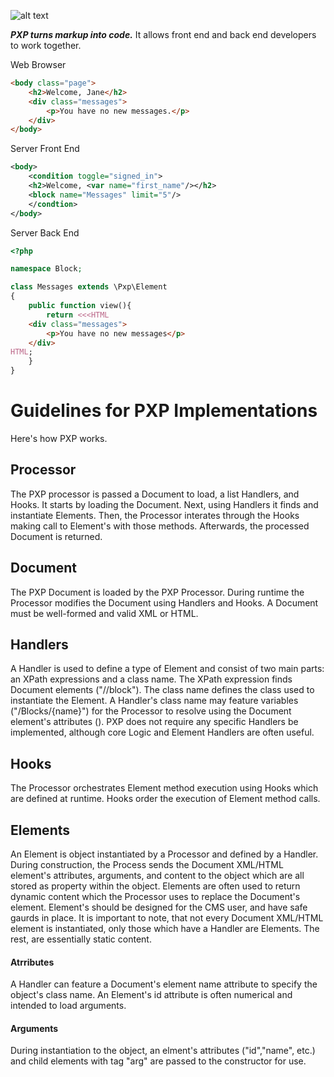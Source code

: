![alt text](https://github.com/hxtree/PXP/raw/master/docs/logo/179x100.jpg "PXP")

***PXP turns markup into code.*** It allows front end and back end developers to work together.

Web Browser
```HTML
<body class="page">
	<h2>Welcome, Jane</h2>
	<div class="messages">
		<p>You have no new messages.</p>
	</div>
</body>
```

Server Front End
```XML
<body>
	<condition toggle="signed_in">
	<h2>Welcome, <var name="first_name"/></h2>
	<block name="Messages" limit="5"/>
	</condtion>
</body>
```

Server Back End
```php
<?php

namespace Block;

class Messages extends \Pxp\Element
{
	public function view(){
		return <<<HTML
	<div class="messages">
		<p>You have no new messages</p>
	</div>
HTML;
	}
}
```

# Guidelines for PXP Implementations
Here's how PXP works.
## Processor
The PXP processor is passed a Document to load, a list Handlers, and Hooks. It starts by loading the Document. Next, using Handlers it finds and instantiate Elements. Then, the Processor interates through the Hooks making call to Element's with those methods. Afterwards, the processed Document is returned.
## Document
The PXP Document is loaded by the PXP Processor. During runtime the Processor modifies the Document using Handlers and Hooks. A Document must be well-formed and valid XML or HTML.
## Handlers
A Handler is used to define a type of Element and consist of two main parts: an XPath expressions and a class name. The XPath expression finds Document elements ("//block"). The class name defines the class used to instantiate the Element. A Handler's class name may feature variables ("/Blocks/{name}") for the Processor to resolve using the Document element's attributes (<block name="Message"/>). PXP  does not require any specific Handlers be implemented, although core Logic and Element Handlers are often useful.
## Hooks
The Processor orchestrates Element method execution using Hooks which are defined at runtime. Hooks order the execution of Element method calls.
## Elements
An Element is object instantiated by a Processor and defined by a Handler. During construction, the Process sends the Document XML/HTML element's attributes, arguments, and content to the object which are all stored as property within the object. Elements are often used to return dynamic content which the Processor uses to replace the Document's element. Element's should be designed for the CMS user, and have safe gaurds in place. It is important to note, that not every Document XML/HTML element is instantiated, only those which have a Handler are Elements. The rest, are essentially static content.
#### Atrributes
A Handler can feature a Document's element name attribute to specify the object's class name. An Element's id attribute is often numerical and intended to load arguments.
#### Arguments
During instantiation to the object, an elment's attributes ("id","name", etc.) and child elements with tag "arg" are passed to the constructor for use.
